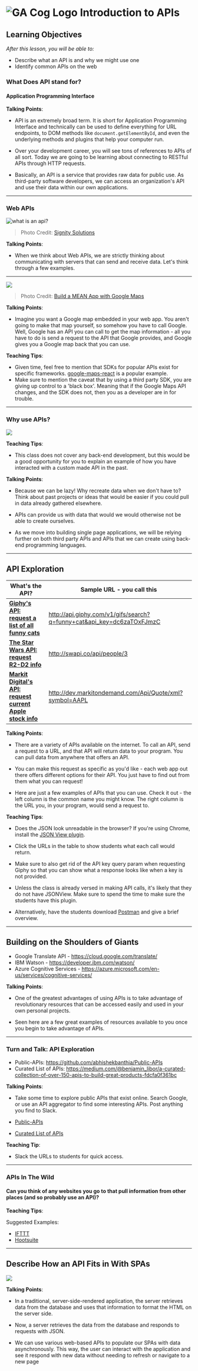 # ![GA Cog Logo](https://ga-dash.s3.amazonaws.com/production/assets/logo-9f88ae6c9c3871690e33280fcf557f33.png) Introduction to APIs

## Learning Objectives

*After this lesson, you will be able to:*

- Describe what an API is and why we might use one
- Identify common APIs on the web


### What Does API stand for?

#### Application Programming Interface 

<aside class="notes">

**Talking Points**:

- API is an extremely broad term.  It is short for Application Programming Interface and technically can be used to define everything for URL endpoints, to DOM methods like `document.getElementById`, and even the underlying methods and plugins that help your computer run.

- Over your development career, you will see tons of references to APIs of all sort. Today we are going to be learning about connecting to RESTful APIs through HTTP requests.

- Basically, an API is a service that provides raw data for public use. As third-party software developers, we can access an organization's API and use their data within our own applications.

</aside>

---

### Web APIs

![what is an api?](./assets/What-is-an-API.png)
> Photo Credit: [Signity Solutions](http://www.signitysolutions.com/blog/miscellaneous-posts/what-is-an-apis-and-cms/)

<aside class="notes">

**Talking Points**:

- When we think about Web APIs, we are strictly thinking about communicating with servers that can send and receive data.  Let's think through a few examples.

</aside>

---

![](./assets/scotch-mean-example.png)
> Photo Credit: [Build a MEAN App with Google Maps](http://www.signitysolutions.com/blog/miscellaneous-posts/what-is-an-apis-and-cms/)

<aside class="notes">

**Talking Points**:

- Imagine you want a Google map embedded in your web app. You aren't going to make that map yourself, so somehow you have to call Google. Well, Google has an API you can call to get the map information - all you have to do is send a request to the API that Google provides, and Google gives you a Google map back that you can use.

**Teaching Tips**:

- Given time, feel free to mention that SDKs for popular APIs exist for specific frameworks.  [google-maps-react](https://github.com/fullstackreact/google-maps-react) is a popular example.
- Make sure to mention the caveat that by using a third party SDK, you are giving up control to a 'black box'. Meaning that if the Google Maps API changes, and the SDK does not, then you as a developer are in for trouble.

</aside>

---

### Why use APIs?

![](./assets/api-diagram.png)

<aside class="notes">

**Teaching Tips**:

- This class does not cover any back-end development, but this would be a good opportunity for you to explain an example of how you have interacted with a custom made API in the past.

**Talking Points**:

- Because we can be lazy! Why recreate data when we don't have to? Think about past projects or ideas that would be easier if you could pull in data already gathered elsewhere.

- APIs can provide us with data that would we would otherwise not be able to create ourselves.

- As we move into building single page applications, we will be relying further on both third party APIs and APIs that we can create using back-end programming languages.

</aside>

---

## API Exploration


| What's the API? | Sample URL - you call this |
|------|------------|
| **[Giphy's API: request a list of all funny cats](https://github.com/Giphy/GiphyAPI)** | http://api.giphy.com/v1/gifs/search?q=funny+cat&api_key=dc6zaTOxFJmzC |
| **[The Star Wars API: request R2-D2 info](http://swapi.co/)** | http://swapi.co/api/people/3 |
| **[Markit Digital's API: request current Apple stock info](http://dev.markitondemand.com/Api/Quote/xml?symbol=AAPL)** | http://dev.markitondemand.com/Api/Quote/xml?symbol=AAPL

<aside class="notes">

**Talking Points**:

- There are a variety of APIs available on the internet. To call an API, send a request to a URL, and that API will return data to your program. You can pull data from anywhere that offers an API.

- You can make this request as specific as you'd like - each web app out there offers different options for their API. You just have to find out from them what you can request!

- Here are just a few examples of APIs that you can use. Check it out - the left column is the common name you might know. The right column is the URL you, in your program, would send a request to. 


**Teaching Tips**:

- Does the JSON look unreadable in the browser? If you're using Chrome, install the [JSON View plugin](https://chrome.google.com/webstore/detail/jsonview/chklaanhfefbnpoihckbnefhakgolnmc?hl=en).

- Click the URLs in the table to show students what each call would return.

- Make sure to also get rid of the API key query param when requesting Giphy so that you can show what a response looks like when a key is not provided.

- Unless the class is already versed in making API calls, it's likely that they do not have JSONView.  Make sure to spend the time to make sure the students have this plugin.

- Alternatively, have the students download [Postman](https://www.getpostman.com/) and give a brief overview.

</aside>

---

## Building on the Shoulders of Giants

- Google Translate API - https://cloud.google.com/translate/
- IBM Watson - https://developer.ibm.com/watson/
- Azure Cognitive Services - https://azure.microsoft.com/en-us/services/cognitive-services/

<aside class="notes">

**Talking Points**:

- One of the greatest advantages of using APIs is to take advantage of revolutionary resources that can be accessed easily and used in your own personal projects.  

- Seen here are a few great examples of resources available to you once you begin to take advantage of APIs.

</aside>

---

### Turn and Talk: API Exploration

- Public-APIs: https://github.com/abhishekbanthia/Public-APIs
- Curated List of APIs: https://medium.com/@benjamin_libor/a-curated-collection-of-over-150-apis-to-build-great-products-fdcfa0f361bc

<aside class="notes">

**Talking Points**:

- Take some time to explore public APIs that exist online.  Search Google, or use an API aggregator to find some interesting APIs.  Post anything you find to Slack.

- [Public-APIs](https://github.com/abhishekbanthia/Public-APIs)

- [Curated List of APIs](https://medium.com/@benjamin_libor/a-curated-collection-of-over-150-apis-to-build-great-products-fdcfa0f361bc)

**Teaching Tip**:

- Slack the URLs to students for quick access.

</aside>

---

### APIs In The Wild

#### Can you think of any websites you go to that pull information from other places (and so probably use an API)?

<aside class="notes">

**Teaching Tips**:

Suggested Examples:

- [IFTTT](https://ifttt.com/)
- [Hootsuite](https://hootsuite.com/)

</aside>

---

## Describe How an API Fits in With SPAs

![](./assets/traditional-page-lifecycle.png)

<aside class="notes">

**Talking Points**:

- In a traditional, server-side-rendered application, the server retrieves data from the database and uses that information to format the HTML on the server side. <!-- (Demo https://www.amazon.com). -->

- Now, a server retrieves the data from the database and responds to requests with JSON. <!-- (Demo http://www.swapi.co/). -->

- We can use various web-based APIs to populate our SPAs with data asynchronously. This way, the user can interact with the application and see it respond with new data without needing to refresh or navigate to a new page <!-- (demo [/starwars](/starwars)). -->
